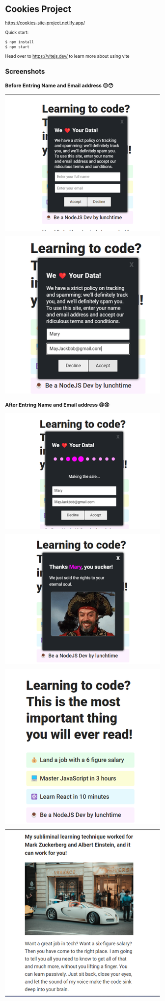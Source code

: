 # Cookies Project

https://cookies-site-project.netlify.app/

Quick start:

```
$ npm install
$ npm start
```

Head over to https://vitejs.dev/ to learn more about using vite

## Screenshots

### Before Entring Name and Email address 😒😯

![Alt text](Screenshot-01.png)

![Alt text](Screenshot-02.png)

### After Entring Name and Email address 😩😧

![Alt text](Screenshot-3.png)

![Alt text](Screenshot-4.png)

![Alt text](Screenshot-1.png)

![Alt text](Screenshot-2.png)
